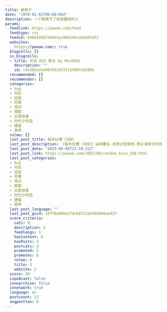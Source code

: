 ```yaml
---
title: 破袜子
date: "1970-01-01T00:00:00Z"
description: 一个脱离不了低级趣味的人
params:
  feedlink: https://pewae.com/feed
  feedtype: rss
  feedid: 64665456f4b9d3ac08614dcda5e0fdf2
  websites:
    https://pewae.com/: true
  blogrolls: []
  in_blogrolls:
  - title: 中文 RSS 聚合 by MoreRSS
    description: ""
    id: c4e30b2e549839519f2711d98fed209e
  recommended: []
  recommender: []
  categories:
  - bug
  - 内存
  - 加班
  - 同事
  - 培训
  - 报警
  - 日常琐事
  - 时代少年团
  - 硬盘
  - 美甲
  relme: {}
  last_post_title: 每夫吐槽（108）
  last_post_description: 《每夫吐槽（108）》采用署名-非商业性使用-禁止演绎许可协议进行许可。 『破袜子』期待与您交流。相关推荐:每夫吐槽（075）[37%]【翻译】让cheat
  last_post_date: "2025-08-06T12:58:31Z"
  last_post_link: https://pewae.com/2025/08/random_kuso_108.html
  last_post_categories:
  - bug
  - 内存
  - 加班
  - 同事
  - 培训
  - 报警
  - 日常琐事
  - 时代少年团
  - 硬盘
  - 美甲
  last_post_language: ""
  last_post_guid: c87f0a9d0a2fdcb8712ab505066aed23
  score_criteria:
    cats: 0
    description: 3
    feedlangs: 1
    hasContent: 0
    hasPosts: 3
    postcats: 3
    promoted: 5
    promotes: 0
    relme: 0
    title: 3
    website: 2
  score: 20
  ispodcast: false
  isnoarchive: false
  innetwork: true
  language: en
  postcount: 13
  avgpostlen: 0
---
```

